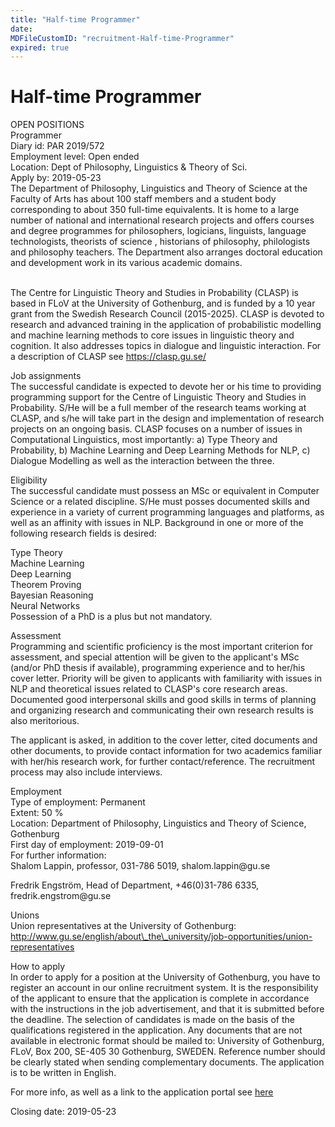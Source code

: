 ```yaml
---
title: "Half-time Programmer"
date: 
MDFileCustomID: "recruitment-Half-time-Programmer"
expired: true
---
```


# Half-time Programmer

OPEN POSITIONS\
Programmer\
Diary id: PAR 2019/572\
Employment level: Open ended\
Location: Dept of Philosophy, Linguistics & Theory of Sci.\
Apply by: 2019-05-23\
The Department of Philosophy, Linguistics and Theory of Science at the
Faculty of Arts has about 100 staff members and a student body
corresponding to about 350 full-time equivalents. It is home to a large
number of national and international research projects and offers
courses and degree programmes for philosophers, logicians, linguists,
language technologists, theorists of science , historians of philosophy,
philologists and philosophy teachers. The Department also arranges
doctoral education and development work in its various academic domains.

\
The Centre for Linguistic Theory and Studies in Probability (CLASP) is
based in FLoV at the University of Gothenburg, and is funded by a 10
year grant from the Swedish Research Council (2015-2025). CLASP is
devoted to research and advanced training in the application of
probabilistic modelling and machine learning methods to core issues in
linguistic theory and cognition. It also addresses topics in dialogue
and linguistic interaction. For a description of CLASP see
https://clasp.gu.se/

Job assignments\
The successful candidate is expected to devote her or his time to
providing programming support for the Centre of Linguistic Theory and
Studies in Probability. S/He will be a full member of the research teams
working at CLASP, and s/he will take part in the design and
implementation of research projects on an ongoing basis. CLASP focuses
on a number of issues in Computational Linguistics, most importantly: a)
Type Theory and Probability, b) Machine Learning and Deep Learning
Methods for NLP, c) Dialogue Modelling as well as the interaction
between the three.

Eligibility\
The successful candidate must possess an MSc or equivalent in Computer
Science or a related discipline. S/He must posses documented skills and
experience in a variety of current programming languages and platforms,
as well as an affinity with issues in NLP. Background in one or more of
the following research fields is desired:

Type Theory\
Machine Learning\
Deep Learning\
Theorem Proving\
Bayesian Reasoning\
Neural Networks\
Possession of a PhD is a plus but not mandatory.

Assessment\
Programming and scientific proficiency is the most important criterion
for assessment, and special attention will be given to the applicant's
MSc (and/or PhD thesis if available), programming experience and to
her/his cover letter. Priority will be given to applicants with
familiarity with issues in NLP and theoretical issues related to CLASP's
core research areas. Documented good interpersonal skills and good
skills in terms of planning and organizing research and communicating
their own research results is also meritorious.

The applicant is asked, in addition to the cover letter, cited documents
and other documents, to provide contact information for two academics
familiar with her/his research work, for further contact/reference. The
recruitment process may also include interviews.

Employment\
Type of employment: Permanent\
Extent: 50 %\
Location: Department of Philosophy, Linguistics and Theory of Science,
Gothenburg\
First day of employment: 2019-09-01\
For further information:\
Shalom Lappin, professor, 031-786 5019, shalom.lappin\@gu.se

Fredrik Engström, Head of Department, +46(0)31-786 6335,
fredrik.engstrom\@gu.se

Unions\
Union representatives at the University of Gothenburg:
http://www.gu.se/english/about\_the\_university/job-opportunities/union-representatives

How to apply\
In order to apply for a position at the University of Gothenburg, you
have to register an account in our online recruitment system. It is the
responsibility of the applicant to ensure that the application is
complete in accordance with the instructions in the job advertisement,
and that it is submitted before the deadline. The selection of
candidates is made on the basis of the qualifications registered in the
application. Any documents that are not available in electronic format
should be mailed to: University of Gothenburg, FLoV, Box 200, SE-405 30
Gothenburg, SWEDEN. Reference number should be clearly stated when
sending complementary documents. The application is to be written in
English.

For more info, as well as a link to the application portal see
[here](https://www.gu.se/english/about_the_university/job-opportunities/vacancies-details/?id=4254) 

Closing date: 2019-05-23
